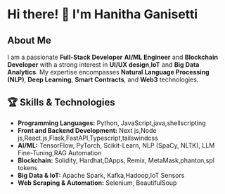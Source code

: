 # Hi there! 👋 I'm Hanitha Ganisetti

## About Me
I am a passionate  **Full-Stack Developer** **AI/ML Engineer** and **Blockchain Developer** with a strong interest in **UI/UX design**,**IoT** and **Big Data Analytics**. My expertise encompasses **Natural Language Processing (NLP)**, **Deep Learning**, **Smart Contracts**, and **Web3** technologies.

## 🏆 Skills & Technologies
- **Programming Languages:** Python, JavaScript,java,shellscripting
- **Front and Backend Development:** Next js,Node js,React.js,Flask,FastAPI,Typescript,tailswindcss
- **AI/ML:** TensorFlow, PyTorch, Scikit-Learn, NLP (SpaCy, NLTK), LLM Fine-Tuning,RAG Automation
- **Blockchain:** Solidity, Hardhat,DApps, Remix, MetaMask,phanton,spl tokens
- **Big Data & IoT:** Apache Spark, Kafka,Hadoop,IoT Sensors
- **Web Scraping & Automation:** Selenium, BeautifulSoup
